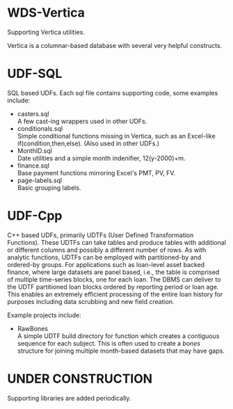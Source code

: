 # WDS-Vertica
Supporting Vertica utilities.

Vertica is a columnar-based database with several very helpful constructs.

# UDF-SQL
SQL based UDFs. Each sql file contains supporting code, some examples include:
<ul>
<li>casters.sql</li> A few cast-ing wrappers used in other UDFs.
<li>conditionals.sql</li> Simple conditional functions missing in Vertica, such as an 
Excel-like if(condition,then,else). (Also used in other UDFs.)
<li>MonthID.sql</li> Date utilities and a simple month indenifier, 12(y-2000)+m.
<li>finance.sql</li> Base payment functions mirroring Excel's PMT, PV, FV.
<li>page-labels.sql</li> Basic grouping labels.
</ul>



# UDF-Cpp
C++ based UDFs, primarily UDTFs (User Defined Transformation Functions).
These UDTFs can take tables and produce tables with additional or different columns
and possibly a different number of rows.  As with analytic functions, UDTFs can be 
employed with partitioned-by and ordered-by groups.   For applications such as 
loan-level asset backed finance, where large datasets are panel based, i.e., the 
table is comprised of multiple time-series blocks, one for each loan.   The DBMS can 
deliver to the UDTF partitioned loan blocks ordered by reporting period or loan age.
This enables an extremely efficient processing of the entire loan history for purposes
including data scrubbing and new field creation.


Example projects include:
<ul>
<li>RawBones</li> A simple UDTF build directory for function which creates a contiguous 
sequence for each subject.  This is often used to create a <i>bones</i> structure for 
joining multiple month-based datasets that may have gaps.
</ul>

# UNDER CONSTRUCTION
Supporting libraries are added periodically.

